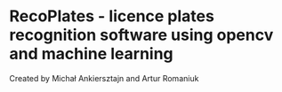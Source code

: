 # RecoPlates - licence plates recognition software using opencv and machine learning





Created by Michał Ankiersztajn and Artur Romaniuk
